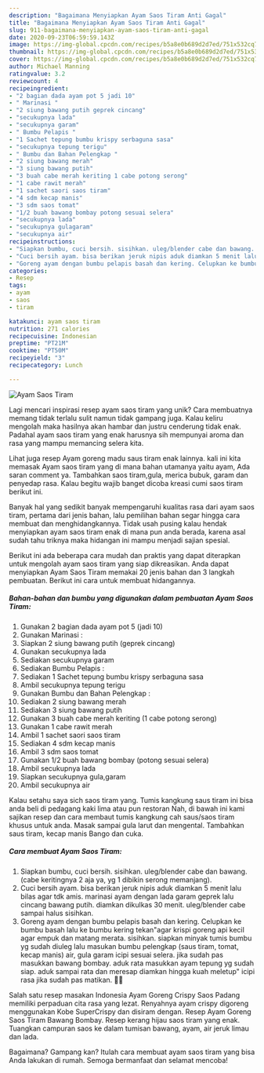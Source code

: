```yaml
---
description: "Bagaimana Menyiapkan Ayam Saos Tiram Anti Gagal"
title: "Bagaimana Menyiapkan Ayam Saos Tiram Anti Gagal"
slug: 911-bagaimana-menyiapkan-ayam-saos-tiram-anti-gagal
date: 2020-09-23T06:59:59.143Z
image: https://img-global.cpcdn.com/recipes/b5a8e0b689d2d7ed/751x532cq70/ayam-saos-tiram-foto-resep-utama.jpg
thumbnail: https://img-global.cpcdn.com/recipes/b5a8e0b689d2d7ed/751x532cq70/ayam-saos-tiram-foto-resep-utama.jpg
cover: https://img-global.cpcdn.com/recipes/b5a8e0b689d2d7ed/751x532cq70/ayam-saos-tiram-foto-resep-utama.jpg
author: Michael Manning
ratingvalue: 3.2
reviewcount: 4
recipeingredient:
- "2 bagian dada ayam pot 5 jadi 10"
- " Marinasi "
- "2 siung bawang putih geprek cincang"
- "secukupnya lada"
- "secukupnya garam"
- " Bumbu Pelapis "
- "1 Sachet tepung bumbu krispy serbaguna sasa"
- "secukupnya tepung terigu"
- " Bumbu dan Bahan Pelengkap "
- "2 siung bawang merah"
- "3 siung bawang putih"
- "3 buah cabe merah keriting 1 cabe potong serong"
- "1 cabe rawit merah"
- "1 sachet saori saos tiram"
- "4 sdm kecap manis"
- "3 sdm saos tomat"
- "1/2 buah bawang bombay potong sesuai selera"
- "secukupnya lada"
- "secukupnya gulagaram"
- "secukupnya air"
recipeinstructions:
- "Siapkan bumbu, cuci bersih. sisihkan. uleg/blender cabe dan bawang. (cabe keritingnya 2 aja ya, yg 1 dibikin serong memanjang)."
- "Cuci bersih ayam. bisa berikan jeruk nipis aduk diamkan 5 menit lalu bilas agar tdk amis. marinasi ayam dengan lada garam geprek lalu cincang bawang putih. diamkan dikulkas 30 menit. uleg/blender cabe sampai halus sisihkan."
- "Goreng ayam dengan bumbu pelapis basah dan kering. Celupkan ke bumbu basah lalu ke bumbu kering tekan&#34;agar krispi goreng api kecil agar empuk dan matang merata. sisihkan. siapkan minyak tumis bumbu yg sudah diuleg lalu masukan bumbu pelengkap (saus tiram, tomat, kecap manis) air, gula garam icipi sesuai selera. jika sudah pas masukkan bawang bombay. aduk rata masukkan ayam tepung yg sudah siap. aduk sampai rata dan meresap diamkan hingga kuah meletup&#34; icipi rasa jika sudah pas matikan. 💜😍"
categories:
- Resep
tags:
- ayam
- saos
- tiram

katakunci: ayam saos tiram 
nutrition: 271 calories
recipecuisine: Indonesian
preptime: "PT21M"
cooktime: "PT50M"
recipeyield: "3"
recipecategory: Lunch

---
```



![Ayam Saos Tiram](https://img-global.cpcdn.com/recipes/b5a8e0b689d2d7ed/751x532cq70/ayam-saos-tiram-foto-resep-utama.jpg)

Lagi mencari inspirasi resep ayam saos tiram yang unik? Cara membuatnya memang tidak terlalu sulit namun tidak gampang juga. Kalau keliru mengolah maka hasilnya akan hambar dan justru cenderung tidak enak. Padahal ayam saos tiram yang enak harusnya sih mempunyai aroma dan rasa yang mampu memancing selera kita.

Lihat juga resep Ayam goreng madu saus tiram enak lainnya. kali ini kita memasak Ayam saos tiram yang di mana bahan utamanya yaitu ayam, Ada saran comment ya. Tambahkan saos tiram,gula, merica bubuk, garam dan penyedap rasa. Kalau begitu wajib banget dicoba kreasi cumi saos tiram berikut ini.

Banyak hal yang sedikit banyak mempengaruhi kualitas rasa dari ayam saos tiram, pertama dari jenis bahan, lalu pemilihan bahan segar hingga cara membuat dan menghidangkannya. Tidak usah pusing kalau hendak menyiapkan ayam saos tiram enak di mana pun anda berada, karena asal sudah tahu triknya maka hidangan ini mampu menjadi sajian spesial.


Berikut ini ada beberapa cara mudah dan praktis yang dapat diterapkan untuk mengolah ayam saos tiram yang siap dikreasikan. Anda dapat menyiapkan Ayam Saos Tiram memakai 20 jenis bahan dan 3 langkah pembuatan. Berikut ini cara untuk membuat hidangannya.

<!--inarticleads1-->

##### Bahan-bahan dan bumbu yang digunakan dalam pembuatan Ayam Saos Tiram:

1. Gunakan 2 bagian dada ayam pot 5 (jadi 10)
1. Gunakan  Marinasi :
1. Siapkan 2 siung bawang putih (geprek cincang)
1. Gunakan secukupnya lada
1. Sediakan secukupnya garam
1. Sediakan  Bumbu Pelapis :
1. Sediakan 1 Sachet tepung bumbu krispy serbaguna sasa
1. Ambil secukupnya tepung terigu
1. Gunakan  Bumbu dan Bahan Pelengkap :
1. Sediakan 2 siung bawang merah
1. Sediakan 3 siung bawang putih
1. Gunakan 3 buah cabe merah keriting (1 cabe potong serong)
1. Gunakan 1 cabe rawit merah
1. Ambil 1 sachet saori saos tiram
1. Sediakan 4 sdm kecap manis
1. Ambil 3 sdm saos tomat
1. Gunakan 1/2 buah bawang bombay (potong sesuai selera)
1. Ambil secukupnya lada
1. Siapkan secukupnya gula,garam
1. Ambil secukupnya air


Kalau setahu saya sich saos tiram yang. Tumis kangkung saus tiram ini bisa anda beli di pedagang kaki lima atau pun restoran Nah, di bawah ini kami sajikan resep dan cara membaut tumis kangkung cah saus/saos tiram khusus untuk anda. Masak sampai gula larut dan mengental. Tambahkan saus tiram, kecap manis Bango dan cuka. 

<!--inarticleads2-->

##### Cara membuat Ayam Saos Tiram:

1. Siapkan bumbu, cuci bersih. sisihkan. uleg/blender cabe dan bawang. (cabe keritingnya 2 aja ya, yg 1 dibikin serong memanjang).
1. Cuci bersih ayam. bisa berikan jeruk nipis aduk diamkan 5 menit lalu bilas agar tdk amis. marinasi ayam dengan lada garam geprek lalu cincang bawang putih. diamkan dikulkas 30 menit. uleg/blender cabe sampai halus sisihkan.
1. Goreng ayam dengan bumbu pelapis basah dan kering. Celupkan ke bumbu basah lalu ke bumbu kering tekan&#34;agar krispi goreng api kecil agar empuk dan matang merata. sisihkan. siapkan minyak tumis bumbu yg sudah diuleg lalu masukan bumbu pelengkap (saus tiram, tomat, kecap manis) air, gula garam icipi sesuai selera. jika sudah pas masukkan bawang bombay. aduk rata masukkan ayam tepung yg sudah siap. aduk sampai rata dan meresap diamkan hingga kuah meletup&#34; icipi rasa jika sudah pas matikan. 💜😍


Salah satu resep masakan Indonesia Ayam Goreng Crispy Saos Padang memiliki perpaduan cita rasa yang lezat. Renyahnya ayam crispy digoreng menggunakan Kobe SuperCrispy dan disiram dengan. Resep Ayam Goreng Saos Tiram Bawang Bombay. Resep kerang hijau saos tiram yang enak. Tuangkan campuran saos ke dalam tumisan bawang, ayam, air jeruk limau dan lada. 

Bagaimana? Gampang kan? Itulah cara membuat ayam saos tiram yang bisa Anda lakukan di rumah. Semoga bermanfaat dan selamat mencoba!
